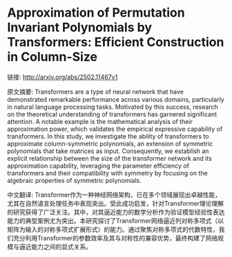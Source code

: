 # Approximation of Permutation Invariant Polynomials by Transformers: Efficient Construction in Column-Size

链接: http://arxiv.org/abs/2502.11467v1

原文摘要:
Transformers are a type of neural network that have demonstrated remarkable
performance across various domains, particularly in natural language processing
tasks. Motivated by this success, research on the theoretical understanding of
transformers has garnered significant attention. A notable example is the
mathematical analysis of their approximation power, which validates the
empirical expressive capability of transformers. In this study, we investigate
the ability of transformers to approximate column-symmetric polynomials, an
extension of symmetric polynomials that take matrices as input. Consequently,
we establish an explicit relationship between the size of the transformer
network and its approximation capability, leveraging the parameter efficiency
of transformers and their compatibility with symmetry by focusing on the
algebraic properties of symmetric polynomials.

中文翻译:
Transformer作为一种神经网络架构，已在多个领域展现出卓越性能，尤其在自然语言处理任务中表现突出。受此成功启发，针对Transformer理论理解的研究获得了广泛关注。其中，对其逼近能力的数学分析作为验证模型经验性表达能力的典型案例尤为突出。本研究探讨了Transformer网络逼近列对称多项式（以矩阵为输入的对称多项式扩展形式）的能力。通过聚焦对称多项式的代数特性，我们充分利用Transformer的参数效率及其与对称性的兼容优势，最终构建了网络规模与逼近能力之间的显式关系。
